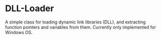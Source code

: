 # DLL-Loader
A simple class for loading dynamic link libraries (DLL), and extracting function pointers and variables from them. Currently only implemented for Windows OS.
